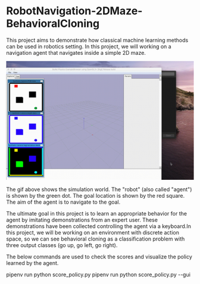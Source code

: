 # RobotNavigation-2DMaze-BehavioralCloning

This project aims to demonstrate how classical machine learning methods can be used in robotics setting. In this project, we will working on a navigation agent that navigates inside a simple 2D maze.

![Alt Text](https://github.com/antonpriyanka/RobotNavigation-2DMaze-BehavioralCloning/blob/master/RobotLearningProject1.gif)

The gif above shows the simulation world. The "robot" (also called "agent") is shown by the green dot. The goal location is shown by the red square. The aim of the agent is to navigate to the goal.

The ultimate goal in this project is to learn an appropriate behavior for the agent by imitating demonstrations from an expert user. These demonstrations have been collected controlling the agent via a keyboard.In this project, we will be working on an environment with discrete action space, so we can see behavioral cloning as a classification problem with three output classes (go up, go left, go right). 


The below commands are used to check the scores and visualize the policy learned by the agent.

pipenv run python score_policy.py
pipenv run python score_policy.py --gui
